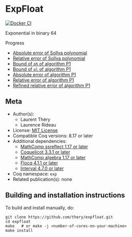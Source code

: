 <!---
This file was generated from `meta.yml`, please do not edit manually.
Follow the instructions on https://github.com/coq-community/templates to regenerate.
--->
# ExpFloat

[![Docker CI][docker-action-shield]][docker-action-link]

[docker-action-shield]: https://github.com/thery/expfloat/workflows/Docker%20CI/badge.svg?branch=master
[docker-action-link]: https://github.com/thery/expfloat/actions?query=workflow:"Docker%20CI"





Exponential in binary 64 

Progress
- [Absolute error of Sollya polynomial](https://github.com/thery/ExpFloat/blob/e12afe8dd40ae8aac31915c839f13a6729392f6e/exp.v#L344-L346)
- [Relative error of Sollya polynomial](https://github.com/thery/ExpFloat/blob/e12afe8dd40ae8aac31915c839f13a6729392f6e/exp.v#L576-L579)
- [Bound of `ph` of algorithm P1](https://github.com/thery/ExpFloat/blob/e12afe8dd40ae8aac31915c839f13a6729392f6e/exp.v#L2090-L2095)
- [Bound of `pl` of algorithm P1](https://github.com/thery/ExpFloat/blob/e12afe8dd40ae8aac31915c839f13a6729392f6e/exp.v#L2101-L2106)
- [Absolute error of algorithm P1](https://github.com/thery/ExpFloat/blob/e12afe8dd40ae8aac31915c839f13a6729392f6e/exp.v#L2112-L2117)
- [Relative error of algorithm P1](https://github.com/thery/ExpFloat/blob/e12afe8dd40ae8aac31915c839f13a6729392f6e/exp.v#L2123-L2129)
- [Refined relative error of algorithm P1](https://github.com/thery/ExpFloat/blob/e12afe8dd40ae8aac31915c839f13a6729392f6e/exp.v#L2136-L2142)

## Meta

- Author(s):
  - Laurent Théry
  - Laurence Rideau
- License: [MIT License](LICENSE)
- Compatible Coq versions: 8.17 or later
- Additional dependencies:
  - [MathComp ssreflect 1.17 or later](https://math-comp.github.io)
  - [Coquelicot 3.3.1 or later](https://gitlab.inria.fr/coquelicot/coquelicot)
  - [MathComp algebra 1.17 or later](https://math-comp.github.io)
  - [Flocq 4.1.1 or later](https://gitlab.inria.fr/flocq/flocq)
  - [Interval 4.7.0 or later](https://gitlab.inria.fr/coqinterval/interval)
- Coq namespace: `exp`
- Related publication(s): none

## Building and installation instructions


To build and install manually, do:

``` shell
git clone https://github.com/thery/expfloat.git
cd expfloat
make   # or make -j <number-of-cores-on-your-machine> 
make install
```



